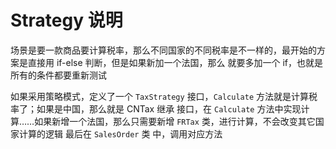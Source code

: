 # Strategy 说明

场景是要一款商品要计算税率，那么不同国家的不同税率是不一样的，最开始的方案是直接用 if-else 判断，但是如果新加一个法国，那么
就要多加一个 if，也就是所有的条件都要重新测试

如果采用策略模式，定义了一个 `TaxStrategy` 接口，`Calculate` 方法就是计算税率了；如果是中国，那么就是 CNTax 继承
接口，在 `Calculate` 方法中实现计算……如果新增一个法国，那么只需要新增 `FRTax` 类，进行计算，不会改变其它国家计算的逻辑
最后在 `SalesOrder` 类
中，调用对应方法
